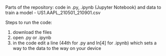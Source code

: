 Parts of the repository: code in .py, .ipynb (Jupyter Notebook) and data to train a model - US1.AAPL_210501_210901.csv

Steps to run the code:
1) download the files
2) open .py or .ipynb 
3) in the code edit a line (44th for .py and In[4] for .ipynb) which sets a way to the data to the way on your device
